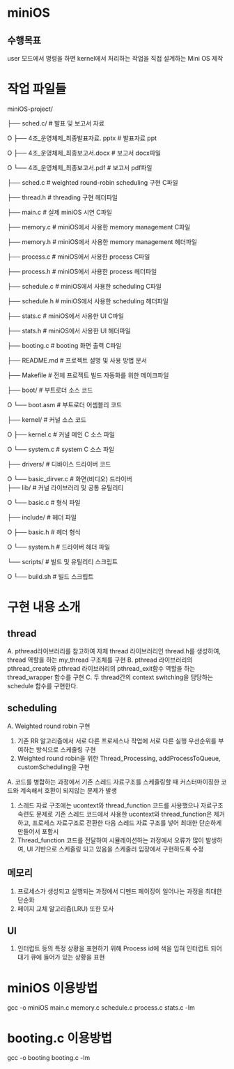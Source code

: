 # miniOS
## 수행목표
user 모드에서 명령을 하면 kernel에서 처리하는 작업을 직접 설계하는 Mini OS 제작

# 작업 파일들
miniOS-project/

├── sched.c/                            # 발표 및 보고서 자료

O   ├──  4조_운영체제_최종발표자료. pptx  # 발표자료 ppt

O   ├──  4조_운영체제_최종보고서.docx     # 보고서 docx파일

O   └──  4조_운영체제_최종보고서.pdf      # 보고서 pdf파일

├── sched.c                             # weighted round-robin scheduling 구현 C파일

├── thread.h                            # threading 구현 헤더파일 

├── main.c                              # 실제 miniOS 시연 C파일

├── memory.c                            # miniOS에서 사용한 memory management C파일 

├── memory.h                            # miniOS에서 사용한 memory management 헤더파일 

├── process.c                           # miniOS에서 사용한 process C파일

├── process.h                           # miniOS에서 사용한 process 헤더파일 

├── schedule.c                          # miniOS에서 사용한 scheduling C파일

├── schedule.h                          # miniOS에서 사용한 scheduling 헤더파일 

├── stats.c                             # miniOS에서 사용한 UI C파일  

├── stats.h                             # miniOS에서 사용한 UI 헤더파일 

├── booting.c                           # booting 화면 출력 C파일

├── README.md                           # 프로젝트 설명 및 사용 방법 문서  

├── Makefile                            # 전체 프로젝트 빌드 자동화를 위한 메이크파일 

├── boot/                               # 부트로더 소스 코드  

O   └── boot.asm                        # 부트로더 어셈블리 코드  

├── kernel/                             # 커널 소스 코드  

O   ├──  kernel.c                       # 커널 메인 C 소스 파일

O   └──  system.c                       # system C 소스 파일

├── drivers/                            # 디바이스 드라이버 코드  

O   └──  basic_dirver.c                 # 화면(비디오) 드라이버  
├── lib/                                # 커널 라이브러리 및 공통 유틸리티  

O   └──  basic.c                        # 형식 파일  

├── include/                            # 헤더 파일  

O   ├── basic.h                         # 헤더 형식  

O   └── system.h                        # 드라이버 헤더 파일

└── scripts/                            # 빌드 및 유틸리티 스크립트  

O   └── build.sh                        # 빌드 스크립트  

# 구현 내용 소개

## thread
A. 	pthread라이브러리를 참고하여 자체 thread 라이브러리인 thread.h를 생성하여, thread 역할을 하는 my_thread 구조체를 구현
B.  	pthread 라이브러리의 pthread_create와 pthread 라이브러리의 pthread_exit함수 역할을 하는 thread_wrapper 함수를 구현
C. 	두 thread간의 context switching을 담당하는 schedule 함수를 구현한다.

## scheduling 
A.	Weighted round robin 구현
1)	기존 RR 알고리즘에서 서로 다른 프로세스나 작업에 서로 다른 실행 우선순위를 부여하는 방식으로 스케줄링 구현
2)	Weighted round robin을 위한 Thread_Processing, addProcessToQueue, customScheduling을 구현

A.	코드를 병합하는 과정에서 기존 스레드 자료구조를 스케줄링할 때 커스터마이징한 코드와 계속해서 호환이 되지않는 문제가 발생
1)	스레드 자료 구조에는 ucontext와 thread_function 코드를 사용했으나 자료구조 숙련도 문제로 기존 스레드 코드에서 사용한 ucontext와 thread_function은 제거하고, 프로세스 자료구조로 전환한 다음 스레드 자료 구조를 넣어 최대한 단순하게 만들어서 포함시
2)	Thread_function 코드를 전달하여 시뮬레이션하는 과정에서 오류가 많이 발생하여, UI 기반으로 스케줄링 되고 있음을 스케줄러 입장에서 구현하도록 수정

## 메모리 
1)	프로세스가 생성되고 실행되는 과정에서 디멘드 페이징이 일어나는 과정을 최대한 단순화
2)	페이지 교체 알고리즘(LRU) 또한 모사

## UI
1)	인터럽트 등의 특정 상황을 표현하기 위해 Process id에 색을 입혀 인터럽트 되어 대기 큐에 들어가 있는 상황을 표현

# miniOS 이용방법
gcc -o miniOS main.c memory.c schedule.c process.c stats.c -lm

# booting.c 이용방법
gcc -o booting booting.c -lm
